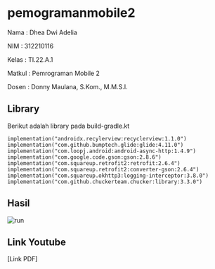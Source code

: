 # pemogramanmobile2

Nama    : Dhea Dwi Adelia

NIM     : 312210116

Kelas   : TI.22.A.1

Matkul  : Pemrograman Mobile 2

Dosen   : Donny Maulana, S.Kom., M.M.S.I.

## Library

Berikut adalah library pada build-gradle.kt

```
implementation("androidx.recylerview:recyclerview:1.1.0")
implementation("com.github.bumptech.glide:glide:4.11.0")
implementation("com.loopj.android:android-async-http:1.4.9")
implementation("com.google.code.gson:gson:2.8.6")
implementation("com.squareup.retrofit2:retrofit:2.6.4")
implementation("com.squareup.retrofit2:converter-gson:2.6.4")
implementation("com.squareup.okhttp3:logging-interceptor:3.8.0")
implementation("com.github.chuckerteam.chucker:library:3.3.0")
```


## Hasil

![run](https://github.com/dheadwiadelia/pemogramanmobile2/assets/115794875/dadb399c-a8c5-4fd8-849b-f54a6fb24bb0)


## Link Youtube

[Link PDF] 
